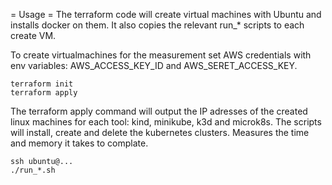 
= Usage =
The terraform code will create virtual machines with Ubuntu and installs docker on them. It also copies the relevant run_\* scripts to each create VM.


To create virtualmachines for the measurement set AWS credentials with env variables: AWS_ACCESS_KEY_ID and AWS_SERET_ACCESS_KEY.

```
terraform init
terraform apply
```

The terraform apply command will output the IP adresses of the created linux machines for each tool: kind, minikube, k3d and microk8s.
The scripts will install, create and delete the kubernetes clusters. Measures the time and memory it takes to complate.

```
ssh ubuntu@...
./run_*.sh
```

